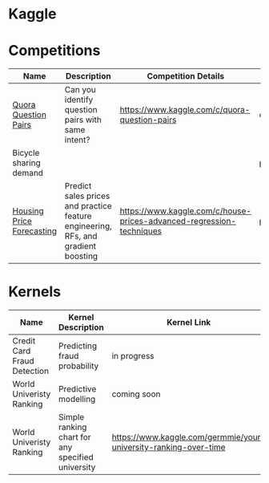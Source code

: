 
# Kaggle

# Competitions
Name | Description | Competition Details | Category | Ranking 
--- | --- | --- | --- | ---
[Quora Question Pairs](https://github.com/GA-datascience/Kaggle-Quora) | Can you identify question pairs with same intent? | https://www.kaggle.com/c/quora-question-pairs | competition | top 5%
Bicycle sharing demand | | | practice | -
[Housing Price Forecasting](https://github.com/germayneng/Kaggle/tree/master/tutorials/Housing-prices) | Predict sales prices and practice feature engineering, RFs, and gradient boosting| https://www.kaggle.com/c/house-prices-advanced-regression-techniques | practice | -

# Kernels 
Name | Kernel Description  | Kernel Link |   
--- | --- | --- 
Credit Card Fraud Detection | Predicting fraud probability | in progress
World Univeristy Ranking | Predictive modelling | coming soon 
World Univeristy Ranking | Simple ranking chart for any specified university | https://www.kaggle.com/germmie/your-university-ranking-over-time
